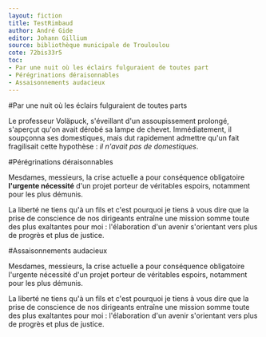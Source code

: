 ```yaml
---
layout: fiction
title: TestRimbaud
author: André Gide
editor: Johann Gillium
source: bibliothèque municipale de Trouloulou
cote: 72bis33r5
toc:
- Par une nuit où les éclairs fulguraient de toutes part
- Pérégrinations déraisonnables
- Assaisonnements audacieux
---
```


#Par une nuit où les éclairs fulguraient de toutes parts

Le professeur Voläpuck, s'éveillant d'un assoupissement prolongé, s'aperçut qu'on avait dérobé sa lampe de chevet. Immédiatement, il soupçonna ses domestiques, mais dut rapidement admettre qu'un fait fragilisait cette hypothèse : *il n'avait pas de domestiques*.

#Pérégrinations déraisonnables

Mesdames, messieurs, la crise actuelle a pour conséquence obligatoire **l'urgente nécessité** d'un projet porteur de véritables espoirs, notamment pour les plus démunis.

La liberté ne tiens qu'à un fils et c'est pourquoi je tiens à vous dire que la prise de conscience de nos dirigeants entraîne une mission somme toute des plus exaltantes pour moi : l'élaboration d'un avenir s'orientant vers plus de progrès et plus de justice.

#Assaisonnements audacieux

Mesdames, messieurs, la crise actuelle a pour conséquence obligatoire l'urgente nécessité d'un projet porteur de véritables espoirs, notamment pour les plus démunis.

La liberté ne tiens qu'à un fils et c'est pourquoi je tiens à vous dire que la prise de conscience de nos dirigeants entraîne une mission somme toute des plus exaltantes pour moi : l'élaboration d'un avenir s'orientant vers plus de progrès et plus de justice.

